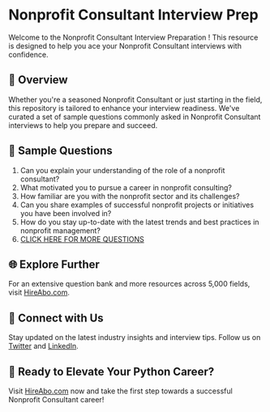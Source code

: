 # Nonprofit Consultant Interview Prep

Welcome to the Nonprofit Consultant Interview Preparation ! This resource is designed to help you ace your Nonprofit Consultant interviews with confidence.

## 🚀 Overview

Whether you're a seasoned Nonprofit Consultant or just starting in the field, this repository is tailored to enhance your interview readiness. We've curated a set of sample questions commonly asked in Nonprofit Consultant interviews to help you prepare and succeed.

## 📝 Sample Questions

1. Can you explain your understanding of the role of a nonprofit consultant?
2. What motivated you to pursue a career in nonprofit consulting?
3. How familiar are you with the nonprofit sector and its challenges?
4. Can you share examples of successful nonprofit projects or initiatives you have been involved in?
5. How do you stay up-to-date with the latest trends and best practices in nonprofit management?
6. [CLICK HERE FOR MORE QUESTIONS](https://hireabo.com/job/13_3_6/Nonprofit%20Consultant)

## 🌐 Explore Further

For an extensive question bank and more resources across 5,000 fields, visit [HireAbo.com](https://www.hireabo.com).

## 📱 Connect with Us

Stay updated on the latest industry insights and interview tips. Follow us on [Twitter](https://twitter.com/hireabo) and [LinkedIn](https://www.linkedin.com/in/hire-abo-3609972a8/).

## 🚀 Ready to Elevate Your Python Career?

Visit [HireAbo.com](https://www.hireabo.com) now and take the first step towards a successful Nonprofit Consultant career!